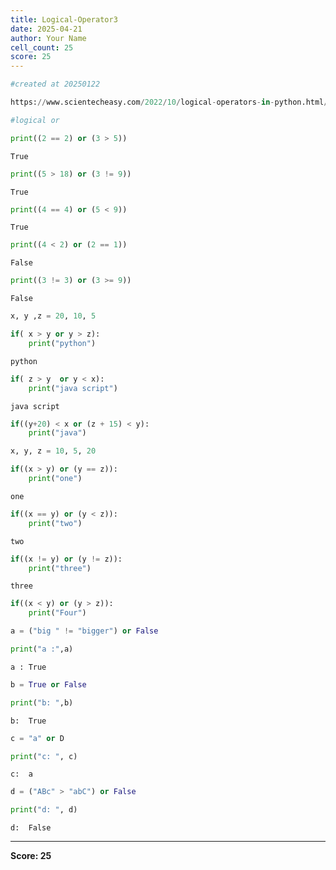```yaml
---
title: Logical-Operator3
date: 2025-04-21
author: Your Name
cell_count: 25
score: 25
---
```


```python
#created at 20250122
```


```python
https://www.scientecheasy.com/2022/10/logical-operators-in-python.html/
```


```python
#logical or
```


```python
print((2 == 2) or (3 > 5))
```

    True



```python
print((5 > 18) or (3 != 9))
```

    True



```python
print((4 == 4) or (5 < 9))
```

    True



```python
print((4 < 2) or (2 == 1))
```

    False



```python
print((3 != 3) or (3 >= 9)) 
```

    False



```python
x, y ,z = 20, 10, 5
```


```python
if( x > y or y > z):
    print("python")
```

    python



```python
if( z > y  or y < x):
    print("java script")
```

    java script



```python
if((y+20) < x or (z + 15) < y):
    print("java")
```


```python
x, y, z = 10, 5, 20
```


```python
if((x > y) or (y == z)):
    print("one")
```

    one



```python
if((x == y) or (y < z)):
    print("two")
```

    two



```python
if((x != y) or (y != z)):
    print("three")
```

    three



```python
if((x < y) or (y > z)):
    print("Four")
```


```python
a = ("big " != "bigger") or False
```


```python
print("a :",a)
```

    a : True



```python
b = True or False
```


```python
print("b: ",b)
```

    b:  True



```python
c = "a" or D
```


```python
print("c: ", c)
```

    c:  a



```python
d = ("ABc" > "abC") or False
```


```python
print("d: ", d)
```

    d:  False



---
**Score: 25**